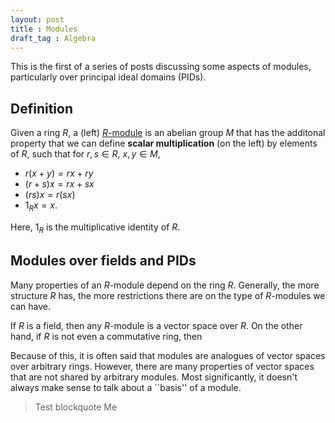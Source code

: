 ```yaml
---
layout: post
title : Modules
draft_tag : Algebra
---
```


This is the first of a series of posts discussing some aspects of modules, particularly over principal ideal domains (PIDs).

<!--more--> 

## Definition

Given a ring $R$, a (left) [$R$-module](http://en.wikipedia.org/wiki/Module_(mathematics)) is an abelian group $M$ that has the additonal property that we can define **scalar multiplication** (on the left) by elements of $R$, such that for $r,s \in R$, $x,y \in M$,

  * $r(x+y) = rx + ry$
  * $(r+s)x = rx + sx$
  * $(rs)x  = r(sx)$
  * $1_R x = x$.

Here, $1_R$ is the multiplicative identity of $R$. 

## Modules over fields and PIDs
Many properties of an $R$-module depend on the ring $R$. Generally, the more structure $R$ has, the more restrictions there are on the type of $R$-modules we can have.

If $R$ is a field, then any $R$-module is a vector space over $R$. On the other hand, if $R$ is not even a commutative ring, then 


Because of this, it is often said that modules are analogues of vector spaces over arbitrary rings. However, there are many properties of vector spaces that are not shared by arbitrary modules. Most significantly, it doesn't always make sense to talk about a ``basis'' of a module.

> Test blockquote
> Me
